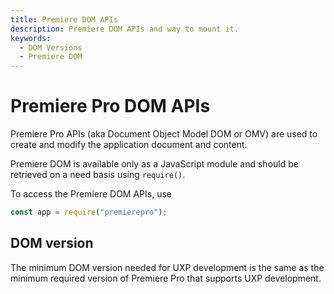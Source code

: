 ```yaml
---
title: Premiere DOM APIs
description: Premiere DOM APIs and way to mount it.
keywords:
  - DOM Versions 
  - Premiere DOM
---
```


# Premiere Pro DOM APIs

Premiere Pro APIs (aka Document Object Model DOM or OMV) are used to create and modify the application document and content.

<InlineAlert variant="info" slots="text1, text2" />

Premiere DOM is available only as a JavaScript module and should be retrieved on a need basis using `require()`.

To access the Premiere DOM APIs, use

```js
const app = require("premierepro");
```

## DOM version

The minimum DOM version needed for UXP development is the same as the minimum required version of Premiere Pro that supports UXP development.
